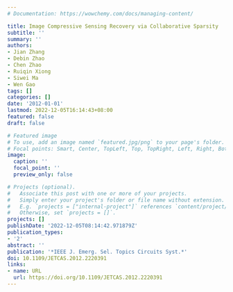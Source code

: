 ```yaml
---
# Documentation: https://wowchemy.com/docs/managing-content/

title: Image Compressive Sensing Recovery via Collaborative Sparsity
subtitle: ''
summary: ''
authors:
- Jian Zhang
- Debin Zhao
- Chen Zhao
- Ruiqin Xiong
- Siwei Ma
- Wen Gao
tags: []
categories: []
date: '2012-01-01'
lastmod: 2022-12-05T16:14:43+08:00
featured: false
draft: false

# Featured image
# To use, add an image named `featured.jpg/png` to your page's folder.
# Focal points: Smart, Center, TopLeft, Top, TopRight, Left, Right, BottomLeft, Bottom, BottomRight.
image:
  caption: ''
  focal_point: ''
  preview_only: false

# Projects (optional).
#   Associate this post with one or more of your projects.
#   Simply enter your project's folder or file name without extension.
#   E.g. `projects = ["internal-project"]` references `content/project/deep-learning/index.md`.
#   Otherwise, set `projects = []`.
projects: []
publishDate: '2022-12-05T08:14:42.971879Z'
publication_types:
- '2'
abstract: ''
publication: '*IEEE J. Emerg. Sel. Topics Circuits Syst.*'
doi: 10.1109/JETCAS.2012.2220391
links:
- name: URL
  url: https://doi.org/10.1109/JETCAS.2012.2220391
---
```

